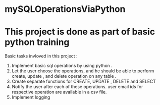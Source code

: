 # mySQLOperationsViaPython

# This project is done as part of basic python training 

Basic tasks invloved in this project :

1. Implement basic sql operations by using python . 
2. Let the user choose the operations, and he should be able to perform create, update , and delete operation on any table . 
3. Create separate functions for CREATE, UPDATE , DELETE and SELECT
5. Notify the user after each of these operations. user email ids for respective operation  are available in a csv file. 
6. Implement logging 

